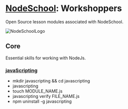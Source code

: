 # [NodeSchool](https://nodeschool.io): Workshoppers

Open Source lesson modules associated with NodeSchool.

![NodeSchoolLogo](https://tableflip.io/img/logos/nodeschool.png)

## Core

Essential skills for working with NodeJs.

### [javaScripting](https://github.com/workshopper/javascripting)

- mkdir javascripting && cd javascripting
- javascripting
- touch MODULE_NAME.js
- javascripting verify FILE_NAME.js
- npm uninstall -g javascripting

